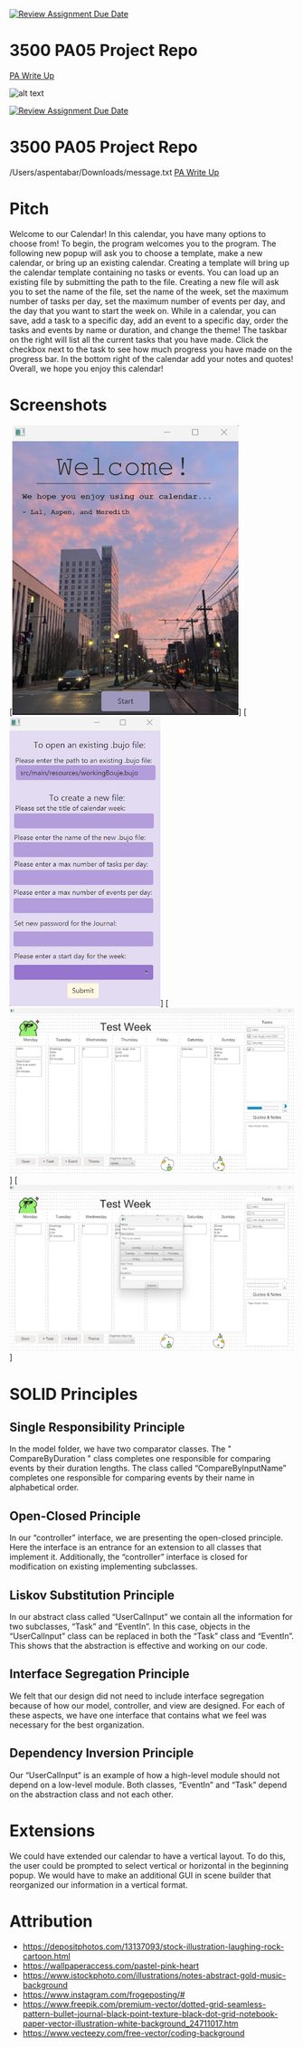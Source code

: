 [![Review Assignment Due Date](https://classroom.github.com/assets/deadline-readme-button-24ddc0f5d75046c5622901739e7c5dd533143b0c8e959d652212380cedb1ea36.svg)](https://classroom.github.com/a/x6ckGcN8)
# 3500 PA05 Project Repo

[PA Write Up](https://markefontenot.notion.site/PA-05-8263d28a81a7473d8372c6579abd6481)


![alt text](/Users/lalcelikbilek/Documents/cs3500/pa05-boujeebujo/photo.png)




[![Review Assignment Due Date](https://classroom.github.com/assets/deadline-readme-button-24ddc0f5d75046c5622901739e7c5dd533143b0c8e959d652212380cedb1ea36.svg)](https://classroom.github.com/a/x6ckGcN8)
# 3500 PA05 Project Repo
/Users/aspentabar/Downloads/message.txt
[PA Write Up](https://markefontenot.notion.site/PA-05-8263d28a81a7473d8372c6579abd6481)

# Pitch
Welcome to our Calendar! In this calendar, you have many options to choose from! To begin, the program
welcomes you to the program. The following new popup will ask you to choose a template, make a new
calendar, or bring up an existing calendar. Creating a template will bring up the calendar template
containing no tasks or events. You can load up an existing file by submitting the path to the file.
Creating a new file will ask you to set the name of the file, set the name of the week, set the maximum
number of tasks per day, set the maximum number of events per day, and the day that you want to start
the week on. While in a calendar, you can save, add a task to a specific day, add an event to a specific
day, order the tasks and events by name or duration, and change the theme! The taskbar on the right
will list all the current tasks that you have made. Click the checkbox next to the task to see how much
progress you have made on the progress bar. In the bottom right of the calendar add your notes and
quotes! Overall, we hope you enjoy this calendar!

# Screenshots
[![Splash Screen](src/main/resources/welcomeScreen.png)]
[![File Selection](src/main/resources/filePopup.png)]
[![Week View](src/main/resources/weekView.png)]
[![Popup View](src/main/resources/popupView.png)]

# SOLID Principles
## Single Responsibility Principle
In the model folder, we have two comparator classes. The " CompareByDuration " class completes
one responsible for comparing events by their duration lengths. The class called “CompareByInputName”
completes one responsible for comparing events by their name in alphabetical order.
## Open-Closed Principle
In our “controller” interface, we are presenting the open-closed principle. Here the interface is an
entrance for an extension to all classes that implement it. Additionally, the “controller” interface
is closed for modification on existing implementing subclasses.
## Liskov Substitution Principle
In our abstract class called “UserCalInput” we contain all the information for two subclasses, “Task”
and “EventIn”. In this case, objects in the “UserCalInput” class can be replaced in both the “Task”
class and “EventIn”. This shows that the abstraction is effective and working on our code.
## Interface Segregation Principle
We felt that our design did not need to include interface segregation because of how our model,
controller, and view are designed. For each of these aspects, we have one interface that contains
what we feel was necessary for the best organization.
## Dependency Inversion Principle
Our “UserCalInput” is an example of how a high-level module should not depend on a low-level module.
Both classes, “EventIn” and “Task” depend on the abstraction class and not each other.

# Extensions
We could have extended our calendar to have a vertical layout. To do this, the user could be prompted
to select vertical or horizontal in the beginning popup. We would have to make an additional GUI in
scene builder that reorganized our information in a vertical format.

# Attribution
- https://depositphotos.com/13137093/stock-illustration-laughing-rock-cartoon.html
- https://wallpaperaccess.com/pastel-pink-heart
- https://www.istockphoto.com/illustrations/notes-abstract-gold-music-background
- https://www.instagram.com/frogeposting/#
- https://www.freepik.com/premium-vector/dotted-grid-seamless-pattern-bullet-journal-black-point-texture-black-dot-grid-notebook-paper-vector-illustration-white-background_24711017.htm
- https://www.vecteezy.com/free-vector/coding-background